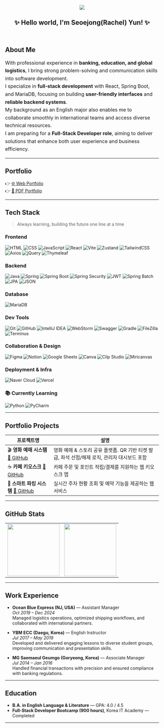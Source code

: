 <p align="center">
  <img src="https://komarev.com/ghpvc/?username=yun-coding&label=Visitors&color=brightgreen&style=flat"/>
</p>

<h2 align="center">✨ Hello world, I'm Seoejong(Rachel) Yun! ✨</h2>
<br>


## About Me

<div align="left" style="font-size: 16px; line-height: 1.6">

With professional experience in **banking, education, and global logistics**, I bring strong problem-solving and communication skills into software development.  
I specialize in **full-stack development** with React, Spring Boot, and MariaDB, focusing on building **user-friendly interfaces** and **reliable backend systems**.  
My background as an English major also enables me to collaborate smoothly in international teams and access diverse technical resources.  
I am preparing for a **Full-Stack Developer role**, aiming to deliver solutions that enhance both user experience and business efficiency.  

</div>

---

## Portfolio

👉 [🌐 Web Portfolio](https://portfolioseojeongyun.vercel.app/)  
👉 [📄 PDF Portfolio](https://github.com/user-attachments/files/22437806/portfolio.pdf)  

---

## Tech Stack  

> Always learning, building the future one line at a time  

### Frontend  
![HTML](https://img.shields.io/badge/HTML5-E34F26?style=for-the-badge&logo=html5&logoColor=white) 
![CSS](https://img.shields.io/badge/CSS3-1572B6?style=for-the-badge&logo=css3&logoColor=white) 
![JavaScript](https://img.shields.io/badge/JavaScript-F7DF1E?style=for-the-badge&logo=javascript&logoColor=black) 
![React](https://img.shields.io/badge/React-61DAFB?style=for-the-badge&logo=react&logoColor=black) 
![Vite](https://img.shields.io/badge/Vite-646CFF?style=for-the-badge&logo=vite&logoColor=white) 
![Zustand](https://img.shields.io/badge/Zustand-764ABC?style=for-the-badge&logo=react&logoColor=white) 
![TailwindCSS](https://img.shields.io/badge/TailwindCSS-06B6D4?style=for-the-badge&logo=tailwindcss&logoColor=white) 
![Axios](https://img.shields.io/badge/Axios-671ddf?style=for-the-badge&logo=axios&logoColor=white) 
![jQuery](https://img.shields.io/badge/jQuery-0769AD?style=for-the-badge&logo=jquery&logoColor=white) 
![Thymeleaf](https://img.shields.io/badge/Thymeleaf-005F0F?style=for-the-badge&logo=thymeleaf&logoColor=white)  

### Backend  
![Java](https://img.shields.io/badge/Java-007396?style=for-the-badge&logo=java&logoColor=white) 
![Spring](https://img.shields.io/badge/Spring-6DB33F?style=for-the-badge&logo=spring&logoColor=white) 
![Spring Boot](https://img.shields.io/badge/Spring%20Boot-6DB33F?style=for-the-badge&logo=springboot&logoColor=white) 
![Spring Security](https://img.shields.io/badge/Spring%20Security-6DB33F?style=for-the-badge&logo=springsecurity&logoColor=white) 
![JWT](https://img.shields.io/badge/JWT-000000?style=for-the-badge&logo=jsonwebtokens&logoColor=white) 
![Spring Batch](https://img.shields.io/badge/Spring%20Batch-6DB33F?style=for-the-badge&logo=spring&logoColor=white) 
![JPA](https://img.shields.io/badge/JPA-59666C?style=for-the-badge&logo=hibernate&logoColor=white) 
![JSON](https://img.shields.io/badge/JSON-000000?style=for-the-badge&logo=json&logoColor=white)  

### Database  
![MariaDB](https://img.shields.io/badge/MariaDB-003545?style=for-the-badge&logo=mariadb&logoColor=white)  

### Dev Tools  
![Git](https://img.shields.io/badge/Git-F05032?style=for-the-badge&logo=git&logoColor=white) 
![GitHub](https://img.shields.io/badge/GitHub-181717?style=for-the-badge&logo=github&logoColor=white) 
![IntelliJ IDEA](https://img.shields.io/badge/IntelliJ%20IDEA-000000?style=for-the-badge&logo=intellijidea&logoColor=white) 
![WebStorm](https://img.shields.io/badge/WebStorm-000000?style=for-the-badge&logo=webstorm&logoColor=white) 
![Swagger](https://img.shields.io/badge/Swagger-85EA2D?style=for-the-badge&logo=swagger&logoColor=black) 
![Gradle](https://img.shields.io/badge/Gradle-02303A?style=for-the-badge&logo=gradle&logoColor=white) 
![FileZilla](https://img.shields.io/badge/FileZilla-BF0000?style=for-the-badge&logo=filezilla&logoColor=white) 
![Terminus](https://img.shields.io/badge/Terminus-000000?style=for-the-badge&logo=gnometerminal&logoColor=white)  

### Collaboration & Design  
![Figma](https://img.shields.io/badge/Figma-F24E1E?style=for-the-badge&logo=figma&logoColor=white) 
![Notion](https://img.shields.io/badge/Notion-000000?style=for-the-badge&logo=notion&logoColor=white) 
![Google Sheets](https://img.shields.io/badge/Google%20Sheets-34A853?style=for-the-badge&logo=googlesheets&logoColor=white) 
![Canva](https://img.shields.io/badge/Canva-00C4CC?style=for-the-badge&logo=canva&logoColor=white) 
![Clip Studio](https://img.shields.io/badge/Clip%20Studio-2E8B57?style=for-the-badge&logoColor=white) 
![Miricanvas](https://img.shields.io/badge/Miricanvas-FF6F61?style=for-the-badge&logoColor=white)  

### Deployment & Infra  
![Naver Cloud](https://img.shields.io/badge/Naver%20Cloud-03C75A?style=for-the-badge&logo=naver&logoColor=white) 
![Vercel](https://img.shields.io/badge/Vercel-000000?style=for-the-badge&logo=vercel&logoColor=white)  

### 📚 Currently Learning  
![Python](https://img.shields.io/badge/Python-3776AB?style=for-the-badge&logo=python&logoColor=white) 
![PyCharm](https://img.shields.io/badge/PyCharm-000000?style=for-the-badge&logo=pycharm&logoColor=white)  

---

## Portfolio Projects

| 프로젝트명 | 설명 |
|------------|------|
| 🎬 **영화 예매 시스템** <a href="https://github.com/sjyun0507/Ticketory.git">🔗 GitHub</a> | 영화 예매 & 스토리 공유 플랫폼. QR 기반 티켓 발급, 좌석 선점/해제 로직, 관리자 대시보드 포함 |
| ☕ **카페 키오스크** <a href="https://github.com/sjyun0507/kiosk_user.git">🔗 GitHub</a> | 카페 주문 및 포인트 적립/결제를 지원하는 웹 키오스크 앱 |
| 🚗 **스마트 파킹 시스템** <a href="https://github.com/sjyun0507/SmartParking_System.git">🔗 GitHub</a> | 실시간 주차 현황 조회 및 예약 기능을 제공하는 웹 서비스 |

---

## GitHub Stats

<table>
  <tr>
    <td><img src="https://github-readme-stats.vercel.app/api?username=sjyun0507&show_icons=true&theme=default" height="170" /></td>
    <td><img src="https://github-readme-stats.vercel.app/api/top-langs/?username=sjyun0507&layout=compact&theme=default" height="170"/></td>
  </tr>
</table>

---

## Work Experience
- **Ocean Blue Express (NJ, USA)** — Assistant Manager  
  *Oct 2019 – Dec 2024*  
  Managed logistics operations, optimized shipping workflows, and collaborated with international partners.

- **YBM ECC (Daegu, Korea)** — English Instructor  
  *Jul 2017 – May 2019*  
  Developed and delivered engaging lessons to diverse student groups, improving communication and presentation skills.

- **MG Saemaeul Geumgo (Goryeong, Korea)** — Associate Manager  
  *Jul 2014 – Jan 2016*  
  Handled financial transactions with precision and ensured compliance with banking regulations.

---

## Education
- **B.A. in English Language & Literature** — GPA: 4.0 / 4.5
- **Full-Stack Developer Bootcamp (900 hours)**, Korea IT Academy — Completed
  
---

